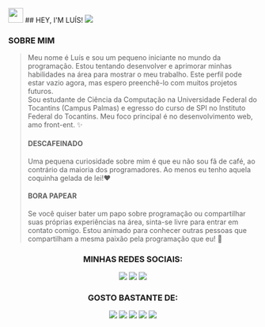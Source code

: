 
<img src="[https://emojis.slackmojis.com/emojis/images/1531849430/4246/blob-sunglasses.gif?1531849430]" width="30"/> ## HEY, I'M LUÍS! 
[![](https://img.shields.io/badge/-@lu1pinho-%23181717?style=flat-square&logo=github)](https://github.com/lu1pinho)
### SOBRE MIM
> Meu nome é Luís e sou um pequeno iniciante no mundo da programação. Estou tentando desenvolver e aprimorar minhas habilidades na área para mostrar o meu trabalho. Este perfil pode estar vazio agora, mas espero preenchê-lo com muitos projetos futuros. <br> Sou estudante de Ciência da Computação na Universidade Federal do Tocantins (Campus Palmas) e egresso do curso de SPI no Instituto Federal do Tocantins. Meu foco principal é no desenvolvimento web, amo front-ent. ✨<br> 
>#### DESCAFEINADO 
>Uma pequena curiosidade sobre mim é que eu não sou fã de café, ao contrário da maioria dos programadores. Ao menos eu tenho aquela coquinha gelada de lei!❤️ 
>#### BORA PAPEAR
>Se você quiser bater um papo sobre programação ou compartilhar suas próprias experiências na área, sinta-se livre para entrar em contato comigo. Estou animado para conhecer outras pessoas que compartilham a mesma paixão pela programação que eu! 🚀

<div align="center">
  <h3>MINHAS REDES SOCIAIS:</h3>
  <a href="https://github.com/lu1pinho"><img src="https://img.shields.io/badge/GitHub-000011?style=for-the-badge&logo=github&logoColor=white"></a>
  <a href="https://instagram.com/luiscripts"><img src="https://img.shields.io/badge/Instagram-000011?style=for-the-badge&logo=instagram&logoColor=white"></a>
  <a href="https://t.me/lu1pinho"><img src="https://img.shields.io/badge/Telegram-000011?style=for-the-badge&logo=telegram&logoColor=white"></a>
</div>

<div align="center">
    <h3>GOSTO BASTANTE DE:</h3>
    <img src="https://img.shields.io/badge/HTML5-019?style=for-the-badge&logo=html5&logoColor=white">
    <img src="https://img.shields.io/badge/CSS3-019?style=for-the-badge&logo=css3&logoColor=white">
    <img src="https://img.shields.io/badge/Java-019?style=for-the-badge&logo=openjdk&logoColor=white">
    <img src="https://img.shields.io/badge/Figma-019?style=for-the-badge&logo=figma&logoColor=white">
    <img src="https://img.shields.io/badge/Adobe%20XD-019?style=for-the-badge&logo=Adobe%20XD&logoColor=white">
</div>



